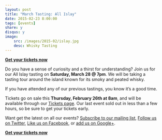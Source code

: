 ```yaml
---
layout: post
title: "March Tasting: All Islay"
date: 2015-02-23 8:00:00
tags: [events]
share: y
disqus: y
image:
    src: /images/2015-02/islay.jpg
    desc: Whisky Tasting
---
```


**[Get your tickets now][1]**

Do you have a sense of curiosity and a thirst for understanding? Join us for our All Islay
tasting on **Saturday, March 28 @ 7pm**. We will be taking a tasting tour around the
island known for its smoky and peated whisky.

If you have attended any of our previous tastings, you know it’s a good time.

Tickets go on sale this **Thursday, February 26th at 8am**, and will be available through
our [Tickets page][1]. Our last event sold out in less than a few hours, so be sure to
get your tickets early.

Want get the latest on all our events? [Subscribe to our mailing list][2],
[Follow us on Twitter][3], [Like us on Facebook][4], or [add us on Google+][5].

**[Get your tickets now][1]**

  [1]: /tickets/
  [2]: /subscribe/
  [3]: http://twitter.com/whiskydev
  [4]: http://www.facebook.com/whiskydev
  [5]: http://plus.google.com/+Whiskydev
